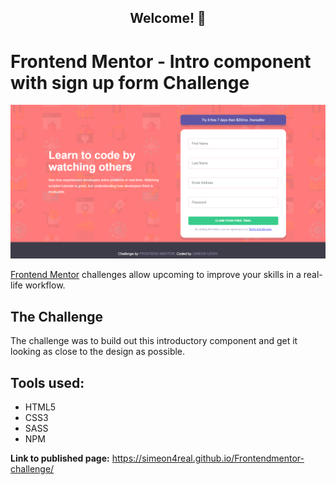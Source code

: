 
## <center>Welcome! 👋</center>

# Frontend Mentor - Intro component with sign up form Challenge


![FrontEnd Mentor challenge](images/frontend-comp.png )




[Frontend Mentor](https://www.frontendmentor.io) challenges allow upcoming to improve your skills in a real-life workflow.


## The Challenge

The challenge was to build out this introductory component and get it looking as close to the design as possible.

## Tools used: 
* HTML5
* CSS3
* SASS
* NPM

**Link to published page:** https://simeon4real.github.io/Frontendmentor-challenge/



